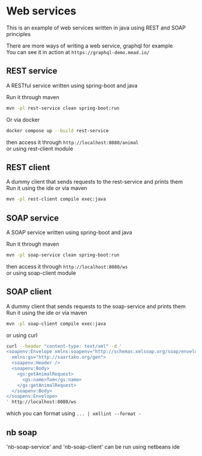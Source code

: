 # Web services

This is an example of web services written in java using REST and SOAP principles

There are more ways of writing a web service, graphql for example  
You can see it in action at `https://graphql-demo.mead.io/`

## REST service

A RESTful service written using spring-boot and java

Run it through maven

```bash
mvn -pl rest-service clean spring-boot:run
```

Or via docker

```bash
docker compose up --build rest-service
```

then access it through `http://localhost:8080/animal`  
or using rest-client module

## REST client

A dummy client that sends requests to the rest-service and prints them  
Run it using the ide or via maven

```bash
mvn -pl rest-client compile exec:java
```

## SOAP service

A SOAP service written using spring-boot and java

Run it through maven

```bash
mvn -pl soap-service clean spring-boot:run
```

then access it through `http://localhost:8080/ws`  
or using soap-client module

## SOAP client

A dummy client that sends requests to the soap-service and prints them  
Run it using the ide or via maven

```bash
mvn -pl soap-client compile exec:java
```

or using curl

```bash
curl --header "content-type: text/xml" -d '
<soapenv:Envelope xmlns:soapenv="http://schemas.xmlsoap.org/soap/envelope/"
  xmlns:gs="http://saartako.org/gen">
  <soapenv:Header />
  <soapenv:Body>
    <gs:getAnimalRequest>
      <gs:name>Tom</gs:name>
    </gs:getAnimalRequest>
  </soapenv:Body>
</soapenv:Envelope>
' http://localhost:8080/ws 
```

which you can format using `... | xmllint --format -`

## nb soap

'nb-soap-service' and 'nb-soap-client' can be run using netbeans ide

